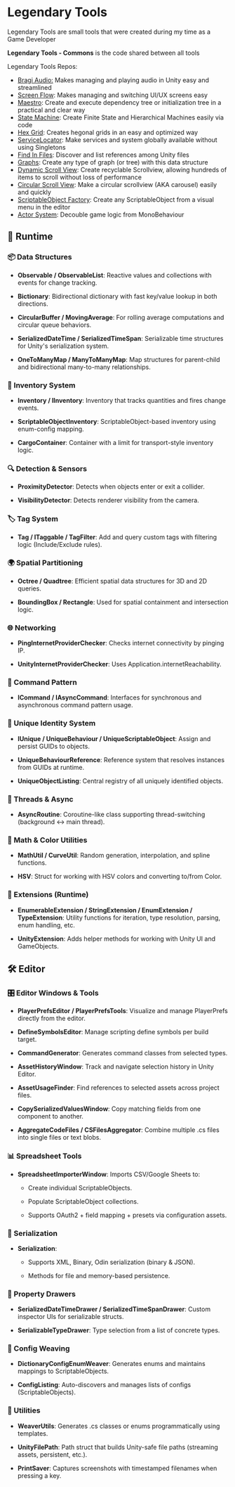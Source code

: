 # Legendary Tools

Legendary Tools are small tools that were created during my time as a Game Developer

**Legendary Tools - Commons** is the code shared between all tools

Legendary Tools Repos:

- [Bragi Audio:](https://github.com/LeGustaVinho/bragi-audio "Bragi Audio:") Makes managing and playing audio in Unity easy and streamlined
- [Screen Flow](https://github.com/LeGustaVinho/screen-flow "Screen Flow"): Makes managing and switching UI/UX screens easy
- [Maestro](https://github.com/LeGustaVinho/maestro "Maestro"): Create and execute dependency tree or initialization tree in a practical and clear way
- [State Machine](https://github.com/LeGustaVinho/state-machine "State Machine"): Create Finite State and Hierarchical Machines easily via code
- [Hex Grid](https://github.com/LeGustaVinho/hex-grid "Hex Grid"): Creates hegonal grids in an easy and optimized way
- [ServiceLocator](https://github.com/LeGustaVinho/service-locator "ServiceLocator"): Make services and system globally available without using Singletons
- [Find In Files](https://github.com/LeGustaVinho/find-in-files "Find In Files"): Discover and list references among Unity files
- [Graphs](https://github.com/LeGustaVinho/graphs "Graphs"): Create any type of graph (or tree) with this data structure
- [Dynamic Scroll View](https://github.com/LeGustaVinho/dynamic-scroll-view "Dynamic Scroll View"): Create recyclable Scrollview, allowing hundreds of items to scroll without loss of performance
- [Circular Scroll View](https://github.com/LeGustaVinho/circular-scroll-view "Circular Scroll View"): Make a circular scrollview (AKA carousel) easily and quickly
- [ScriptableObject Factory](https://github.com/LeGustaVinho/scriptable-object-factory "ScriptableObject Factory"): Create any ScriptableObject from a visual menu in the editor
- [Actor System](https://github.com/LeGustaVinho/actor "Actor System"): Decouble game logic from MonoBehaviour

🧩 Runtime
----------

### 📦 Data Structures

*   **Observable / ObservableList**: Reactive values and collections with events for change tracking.
    
*   **Bictionary**: Bidirectional dictionary with fast key/value lookup in both directions.
    
*   **CircularBuffer / MovingAverage**: For rolling average computations and circular queue behaviors.
    
*   **SerializedDateTime / SerializedTimeSpan**: Serializable time structures for Unity's serialization system.
    
*   **OneToManyMap / ManyToManyMap**: Map structures for parent-child and bidirectional many-to-many relationships.
    

### 🎒 Inventory System

*   **Inventory / IInventory**: Inventory that tracks quantities and fires change events.
    
*   **ScriptableObjectInventory**: ScriptableObject-based inventory using enum-config mapping.
    
*   **CargoContainer**: Container with a limit for transport-style inventory logic.
    

### 🔍 Detection & Sensors

*   **ProximityDetector**: Detects when objects enter or exit a collider.
    
*   **VisibilityDetector**: Detects renderer visibility from the camera.
    

### 🏷️ Tag System

*   **Tag / ITaggable / TagFilter**: Add and query custom tags with filtering logic (Include/Exclude rules).
    

### 🌍 Spatial Partitioning

*   **Octree / Quadtree**: Efficient spatial data structures for 3D and 2D queries.
    
*   **BoundingBox / Rectangle**: Used for spatial containment and intersection logic.
    

### 🌐 Networking

*   **PingInternetProviderChecker**: Checks internet connectivity by pinging IP.
    
*   **UnityInternetProviderChecker**: Uses Application.internetReachability.
    

### 🧠 Command Pattern

*   **ICommand / IAsyncCommand**: Interfaces for synchronous and asynchronous command pattern usage.
    

### 🧬 Unique Identity System

*   **IUnique / UniqueBehaviour / UniqueScriptableObject**: Assign and persist GUIDs to objects.
    
*   **UniqueBehaviourReference**: Reference system that resolves instances from GUIDs at runtime.
    
*   **UniqueObjectListing**: Central registry of all uniquely identified objects.
    

### 🧠 Threads & Async

*   **AsyncRoutine**: Coroutine-like class supporting thread-switching (background ↔ main thread).
    

### 🔢 Math & Color Utilities

*   **MathUtil / CurveUtil**: Random generation, interpolation, and spline functions.
    
*   **HSV**: Struct for working with HSV colors and converting to/from Color.
    

### 🔀 Extensions (Runtime)

*   **EnumerableExtension / StringExtension / EnumExtension / TypeExtension**: Utility functions for iteration, type resolution, parsing, enum handling, etc.
    
*   **UnityExtension**: Adds helper methods for working with Unity UI and GameObjects.
    

🛠️ Editor
----------

### 🎛️ Editor Windows & Tools

*   **PlayerPrefsEditor / PlayerPrefsTools**: Visualize and manage PlayerPrefs directly from the editor.
    
*   **DefineSymbolsEditor**: Manage scripting define symbols per build target.
    
*   **CommandGenerator**: Generates command classes from selected types.
    
*   **AssetHistoryWindow**: Track and navigate selection history in Unity Editor.
    
*   **AssetUsageFinder**: Find references to selected assets across project files.
    
*   **CopySerializedValuesWindow**: Copy matching fields from one component to another.
    
*   **AggregateCodeFiles / CSFilesAggregator**: Combine multiple .cs files into single files or text blobs.
    

### 📊 Spreadsheet Tools

*   **SpreadsheetImporterWindow**: Imports CSV/Google Sheets to:
    
    *   Create individual ScriptableObjects.
        
    *   Populate ScriptableObject collections.
        
    *   Supports OAuth2 + field mapping + presets via configuration assets.
        

### 🧪 Serialization

*   **Serialization**:
    
    *   Supports XML, Binary, Odin serialization (binary & JSON).
        
    *   Methods for file and memory-based persistence.
        

### 🔨 Property Drawers

*   **SerializedDateTimeDrawer / SerializedTimeSpanDrawer**: Custom inspector UIs for serializable structs.
    
*   **SerializableTypeDrawer**: Type selection from a list of concrete types.
    

### 🧵 Config Weaving

*   **DictionaryConfigEnumWeaver**: Generates enums and maintains mappings to ScriptableObjects.
    
*   **ConfigListing**: Auto-discovers and manages lists of configs (ScriptableObjects).
    

### 🧮 Utilities

*   **WeaverUtils**: Generates .cs classes or enums programmatically using templates.
    
*   **UnityFilePath**: Path struct that builds Unity-safe file paths (streaming assets, persistent, etc.).
    
*   **PrintSaver**: Captures screenshots with timestamped filenames when pressing a key.